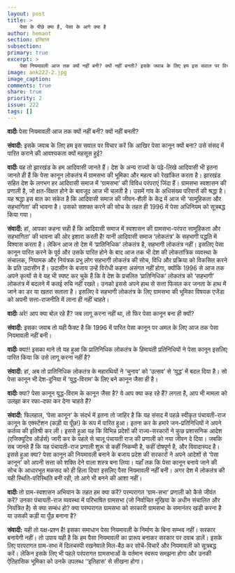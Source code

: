 ```yaml
---
layout: post
title: >
    पेसा के पीछे क्या है, पेसा के आगे क्या है
author: hemant
section: इतिहास
subsection:
primary: true
excerpt: >
    पेसा नियमावली आज तक क्यों नहीं बनी? क्यों नहीं बनती? इसके जवाब के लिए हम इस सवाल पर विचार करें कि आखिर पेसा कानून क्यों बना? उसे संसद में पारित कराने की आवश्यकता क्यों महसूस हुई?
image: ank222-2.jpg
image_caption: 
comments: true
share: true
priority: 2
issue: 222
tags: []
---
```


**वादीः** पेसा नियमावली आज तक क्यों नहीं बनी? क्यों नहीं बनती?

**संवादी:** इसके जवाब के लिए हम इस सवाल पर विचार करें कि आखिर पेसा कानून क्यों बना? उसे संसद में पारित कराने की आवश्यकता क्यों महसूस हुई?

**वादीः** यह तो झारखंड के हम आदिवासी जानते हैं। देश के अन्य राज्यों के पढ़े-लिखे आदिवासी भी इतना जानते ही हैं कि पेसा कानून लोकतंत्र में ग्रामसभा की भूमिका और महत्व को रेखांकित करता है। झारखंड सहित देश के लगभग हर आदिवासी समाज में ‘ग्रामसभा’ की विविध परंपराएं जिंदा हैं। ग्रामसभा स्वशासन की प्रणाली है, जो क्षत-विक्षत होने के बावजूद आज भी चलती है। उसमें गांव के अधिसंख्य परिवारों की श्रद्धा है। यह श्रद्धा इस बात का संकेत है कि आदिवासी समाज की जीवन-शैली के केंद्र में आज भी ‘सामूहिकता और सहभागिता’ की भावना है। उसको सशक्त करने की सोच के तहत ही 1996 में पेसा अधिनियम को सूत्रबद्ध किया गया।

**संवादी:** हां, आपका कहना सही है कि आदिवासी समाज में स्वशासन की ग्रामसभा-परंपरा सामूहिकता और सहभागिता’ की भावना की ओर इशारा करती है! यानी आदिवासी समाज ‘लोकतंत्र’ के सहभागी पद्धति में विश्वास करता है। लेकिन आज तो देश में ‘प्रातिनिधिक’ लोकतंत्र है, सहभागी लोकतंत्र नहीं। इसलिए पेसा कानून पारित करने के पूर्व और उसके पारित होने के बाद आज तक भी देश की लोकतांत्रिक व्यवस्था के संचालक, नियामक और नियंत्रक प्रभु लोग सहभागी लोकतंत्र की सोच, विधि और प्रक्रिया को विकसित करने के प्रति उदासीन हैं। उदासीन के बजाय उन्हें विरोधी कहना असंगत नहीं होगा, क्योंकि 1996 से आज तक अपने कृत्यों से वे यह भी स्पष्ट कर चुके हैं कि वे देश के प्रचलित ‘प्रातिनिधिक’ लोकतंत्र को ‘सहभागी’ लोकतंत्र में बदलने में कतई रुचि नहीं रखते। उनको इससे अपने हाथ से सत्ता फिसल कर जनता के हाथ में जाने का डर या खतरा सताता है। इसलिए वे सहभागी लोकतंत्र के लिए ग्रामसभा की भूमिका विषयक एजेंडा को अपनी सत्ता-राजनीति में लाना ही नहीं चाहते।

**वादीः** अरे! आप क्या बोल रहे हैं? जब लागू करना नहीं था, तो फिर पेसा कानून बना ही क्यों?

**संवादी:** इसका जवाब तो यही फैक्ट है कि 1996 में पारित पेसा कानून पर अमल के लिए आज तक पेसा नियमावली नहीं बनी।

**वादीः** क्या!! इसका माने तो यह हुआ कि प्रातिनिधिक लोकतंत्र के हिमायती प्रतिनिधियों ने पेसा कानून इसलिए पारित किया कि उसे लागू करना नहीं है?

**संवादी:** हां, अब तो प्रातिनिधिक लोकतंत्र के महारथियों ने ‘चुनाव’ को ‘उत्सव’ से ‘युद्ध’ में बदल दिया है। सो पेसा कानून भी देश-दुनिया में ‘युद्ध-विराम’ के लिए बने कानून जैसा ही है।

**वादीः** क्या? पेसा कानून युद्ध-विराम के कानून जैसा है? ये आप क्या कह रहे हैं? लगता है, आप भी मामला को उलझा कर रफा-दफा कर देना चाहते हैं?
       
**संवादी:** फिलहाल, ‘पेसा कानून’ के संदर्भ में इतना तो जाहिर है कि यह संसद में पहल्रे स्वीकृत पंचायती-राज कानून के एक्स्टेंशन (कड़ी या पूँछ!) के रूप में पारित हुआ। इतना कर के हमारे जन-प्रतिनिधियों ने अपने कर्तव्य की इतिश्री कर ली। इससे हुआ यह कि विभिन्न प्रदेशों की राज्य-सरकारों ने कुछ प्रशासनिक आदेश (एजिक्यूटिव ऑर्डर्स) जारी कर के पहले से चालू पंचायती राज की प्रणाली को नया जीवन दे दिया। जबकि सब जानते हैं कि यह पंचायती-राज प्रणाली शुरू से कहीं निकम्मी है, कहीं दोषपूर्ण है, और विवादास्पद है। इससे हुआ क्या? पेसा कानून की नियमावली बनाने के बजाय प्रदेश की सरकारों ने अपने आदेशों से ‘पेसा कानून’ को अपनी सत्ता को शक्ति देने वाला शस्त्र बना लिया। यहाँ तक कि पेसा कानून बनाये जाने की सोच के आधारभूत मकसद को ही हिला दिया!
इसलिए पैसा नियमावली नहीं बनी। अगर देश में लोकतंत्र की यही स्थिति-परिस्थिति बनी रही, तो आगे भी बनने की आशा नहीं।

**वादीः** तो ग्राम-स्वशासन अभियान के तहत हम क्या करें? परम्परागत ‘ग्राम-सभा’ प्रणाली को कैसे जीवंत करें? उनका पंचायती-राज व्यवस्था में परिभाषित ग्रामसभा (जो निर्वाचित मुखिया के अधीन संचालित और नियंत्रित है) से क्या सम्बंध हो? क्या परम्परागत ग्रामसभा को सरकारी ग्रामसभा के समानंतर खडी करना है या उसकी कड़ी या पूँछ बनाना है?

**संवादी:** यही तो यक्ष-प्रश्न है! इसका समाधान पेसा नियमावली के निर्माण के बिना सम्भव नहीं। सरकार बनायेगी नहीं। तो उपाय यही है कि हम पैसा नियमावली का प्रारूप बनाकर सरकार पर दवाब डालें। इसके लिए परपरागत ग्राम-सभा में दिलचस्पी रखनेवाले मिल-बैठ कर सोचें-विचारें और नियमावली को सूत्रबद्ध करें। लेकिन इसके लिए भी पहले परंपरागत ग्रामसभाओं के वर्तमान स्वरूप समझना होगा और उनकी ऐतिहासिक भूमिका को उनके उपलब्ध ‘‘इतिहास’ से सीखना होगा।    
